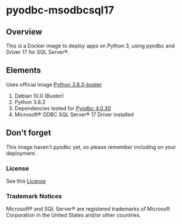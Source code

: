 # pyodbc-msodbcsql17

## Overview

This is a Docker image to deploy apps on Python 3, using pyodbc and Driver 17 for SQL Server®.

## Elements

Uses official image [Python 3.8.3-buster](https://hub.docker.com/_/python/)

1. Debian 10.0 (Buster)
2. Python 3.8.3
3. Dependencies tested for [Pyodbc 4.0.30](https://pypi.org/project/pyodbc/4.0.30/)
4. Microsoft® ODBC SQL Server® 17 Driver installed

## Don't forget

This image haven't pyodbc yet, so please remember including on your deployment.

### License

See this [License](LICENSE)

### Trademark Notices

Microsoft® and SQL Server® are registered trademarks of Microsoft Corporation in the United States and/or other countries.
